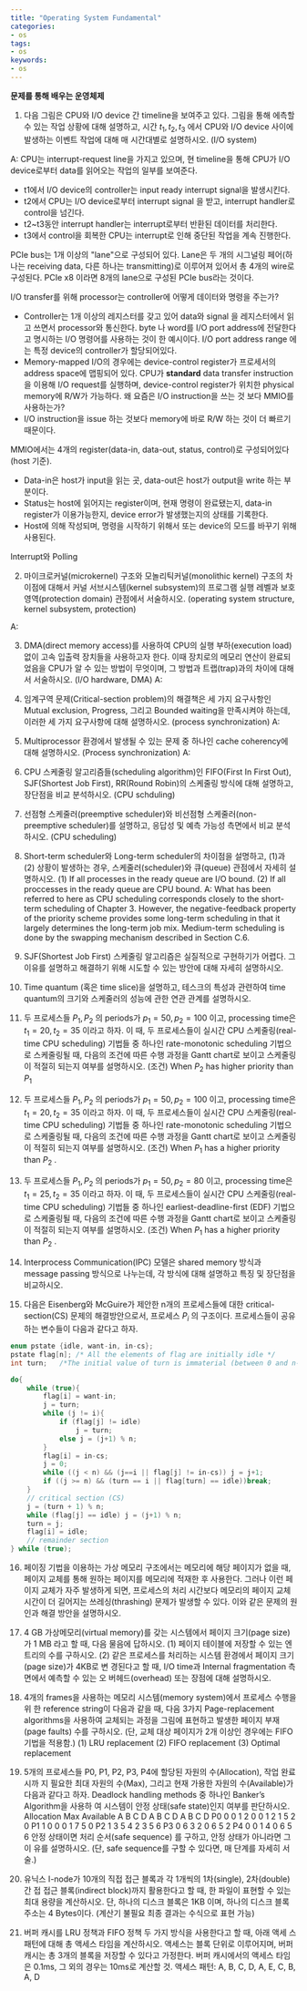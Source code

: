 ```yaml
---
title: "Operating System Fundamental"
categories:
- os
tags:
- os
keywords:
- os
---
```

**문제를 통해 배우는 운영체제**
<!--more-->

1. 다음 그림은 CPU와 I/O device 간 timeline을 보여주고 있다. 그림을 통해 에측할 수 있는 작업 상황에 대해 설명하고, 시간 $t_1, t_2, t_3$ 에서 CPU와 I/O device 사이에 발생하는 이벤트 작업에 대해 매 시간대별로 설명하시오. (I/O system)

A: CPU는 interrupt-request line을 가지고 있으며, 현 timeline을 통해 CPU가 I/O device로부터 data를 읽어오는 작업의 일부를 보여준다.

- t1에서 I/O device의 controller는 input ready interrupt signal을 발생시킨다. 
- t2에서 CPU는 I/O device로부터 interrupt signal 을 받고, interrupt handler로 control을 넘긴다. 
- t2~t3동안 interrupt handler는 interrupt로부터 반환된 데이터를 처리한다. 
- t3에서 control을 회복한 CPU는 interrupt로 인해 중단된 작업을 계속 진행한다.  

PCIe bus는 1개 이상의 "lane"으로 구성되어 있다. Lane은 두 개의 시그널링 페어(하나는 receiving data, 다른 하나는 transmitting)로 이루어져 있어서 총 4개의 wire로 구성된다. PCIe x8 이라면 8개의 lane으로 구성된 PCIe bus라는 것이다. 

I/O transfer를 위해 processor는 controller에 어떻게 데이터와 명령을 주는가?
- Controller는 1개 이상의 레지스터를 갖고 있어 data와 signal 을 레지스터에서 읽고 쓰면서 processor와 통신한다. byte 나 word를 I/O port address에 전달한다고 명시하는 I/O 명령어를 사용하는 것이 한 예시이다. I/O port address range 에는 특정 device의 controller가 할당되어있다. 
- Memory-mapped I/O의 경우에는 device-control register가 프로세서의 address space에 맵핑되어 있다. CPU가 **standard** data transfer instruction을 이용해 I/O request를 실행하며, device-control register가 위치한 physical memory에 R/W가 가능하다. 
왜 요즘은 I/O instruction을 쓰는 것 보다 MMIO를 사용하는가?
- I/O instruction을 issue 하는 것보다 memory에 바로 R/W 하는 것이 더 빠르기 때문이다. 

MMIO에서는 4개의 register(data-in, data-out, status, control)로 구성되어있다(host 기준). 
- Data-in은 host가 input을 읽는 곳, data-out은 host가 output을 write 하는 부분이다. 
- Status는 host에 읽어지는 register이며, 현재 명령이 완료됐는지, data-in register가 이용가능한지, device error가 발생했는지의 상태를 기록한다. 
- Host에 의해 작성되며, 명령을 시작하기 위해서 또는 device의 모드를 바꾸기 위해 사용된다. 

Interrupt와 Polling

2. 마이크로커널(microkernel) 구조와 모놀리틱커널(monolithic kernel) 구조의 차이점에 대해서 커널 서브시스템(kernel subsystem)의 프로그램 실행 레벨과 보호영역(protection domain) 관점에서 서술하시오. (operating system structure, kernel subsystem, protection)

A: 

3. DMA(direct memory access)를 사용하여 CPU의 실행 부하(execution load)없이 고속 입출력 장치들을 사용하고자 한다. 이때 장치로의 메모리 연산이 완료되었음을 CPU가 알 수 있는 방법이 무엇이며, 그 방법과 트랩(trap)과의 차이에 대해서 서술하시오. (I/O hardware, DMA)
A:

4. 임계구역 문제(Critical-section problem)의 해결책은 세 가지 요구사항인 Mutual exclusion, Progress, 그리고 Bounded waiting을 만족시켜야 하는데, 이러한 세 가지 요구사항에 대해 설명하시오. (process synchronization)
A: 

5. Multiprocessor 환경에서 발생될 수 있는 문제 중 하나인 cache coherency에 대해 설명하시오. (Process synchronization)
A: 

6. CPU 스케줄링 알고리즘들(scheduling algorithm)인 FIFO(First In First Out), SJF(Shortest Job First), RR(Round Robin)의 스케줄링 방식에 대해 설명하고, 장단점을 비교 분석하시오. (CPU schduling)

7. 선점형 스케줄러(preemptive scheduler)와 비선점형 스케줄러(non-preemptive scheduler)를 설명하고, 응답성 및 예측 가능성 측면에서 비교 분석하시오. (CPU scheduling)

8. Short-term scheduler와 Long-term scheduler의 차이점을 설명하고, (1)과 (2) 상황이 발생하는 경우, 스케줄러(scheduler)와 큐(queue) 관점에서 자세히 설명하시오. 
(1) If all processes in the ready queue are I/O bound.
(2) If all proccesses in the ready queue are CPU bound. 
A: What has been referred to here as CPU scheduling corresponds closely to the short-term scheduling of Chapter 3. However, the negative-feedback property of the priority scheme provides some long-term scheduling in that it largely determines the long-term job mix. Medium-term scheduling is done by the swapping mechanism described in Section C.6.

9. SJF(Shortest Job First) 스케줄링 알고리즘은 실질적으로 구현하기가 어렵다. 그 이유를 설명하고 해결하기 위해 시도할 수 있는 방안에 대해 자세히 설명하시오. 

10. Time quantum (혹은 time slice)을 설명하고, 테스크의 특성과 관련하여 time quantum의 크기와 스케줄러의 성능에 관한 연관 관계를 설명하시오. 

11. 두 프로세스들 $P_1, P_2$ 의 periods가 $p_1=50, p_2=100$ 이고, processing time은 $t_1=20, t_2=35$ 이라고 하자. 이 때, 두 프로세스들이 실시간 CPU 스케줄링(real-time CPU scheduling) 기법들 중 하나인 rate-monotonic scheduling 기법으로 스케줄링될 때, 다음의 조건에 따른 수행 과정을 Gantt chart로 보이고 스케줄링이 적절히 되는지 여부를 설명하시오.
(조건) When $P_2$ has higher priority than $P_1$

12. 두 프로세스들 $P_1, P_2$ 의 periods가 $p_1=50, p_2=100$ 이고, processing time은 $t_1=20, t_2=35$ 이라고 하자. 이 때, 두 프로세스들이 실시간 CPU 스케줄링(real-time CPU scheduling) 기법들 중 하나인 rate-monotonic scheduling 기법으로 스케줄링될 때, 다음의 조건에 따른 수행 과정을 Gantt chart로 보이고 스케줄링이 적절히 되는지 여부를 설명하시오. 
(조건) When $P_1$ has a higher priority than $P_2$ . 

13. 두 프로세스들 $P_1, P_2$ 의 periods가 $p_1=50, p_2=80$ 이고, processing time은 $t_1=25, t_2=35$ 이라고 하자. 이 때, 두 프로세스들이 실시간 CPU 스케줄링(real-time CPU scheduling) 기법들 중 하나인 earliest-deadline-first (EDF) 기법으로 스케줄링될 때, 다음의 조건에 따른 수행 과정을 Gantt chart로 보이고 스케줄링이 적절히 되는지 여부를 설명하시오. 
(조건) When $P_1$ has a higher priority than $P_2$ . 

14. Interprocess Communication(IPC) 모델은 shared memory 방식과 message passing 방식으로 나누는데, 각 방식에 대해 설명하고 특징 및 장단점을 비교하시오. 

15. 다음은 Eisenberg와 McGuire가 제안한 n개의 프로세스들에 대한 critical-section(CS) 문제의 해결방안으로서, 프로세스 $P_i$ 의 구조이다. 프로세스들이 공유하는 변수들이 다음과 같다고 하자. 

```cpp
enum pstate {idle, want-in, in-cs};
pstate flag[n]; /* All the elements of flag are initially idle */
int turn;   /*The initial value of turn is immaterial (between 0 and n-1) */

do{
    while (true){
        flag[i] = want-in;
        j = turn;
        while (j != i){
            if (flag[j] != idle)
                j = turn;
            else j = (j+1) % n;
        }
        flag[i] = in-cs;
        j = 0;
        while ((j < n) && (j==i || flag[j] != in-cs)) j = j+1;
        if ((j >= n) && (turn == i || flag[turn] == idle))break;
    }
    // critical section (CS)
    j = (turn + 1) % n;
    while (flag[j] == idle) j = (j+1) % n;
    turn = j;
    flag[i] = idle;
    // remainder section
} while (true);
```

16. 페이징 기법을 이용하는 가상 메모리 구조에서는 메모리에 해당 페이지가 없을 때,
페이지 교체를 통해 원하는 페이지를 메모리에 적재한 후 사용한다. 그러나 이런 페
이지 교체가 자주 발생하게 되면, 프로세스의 처리 시간보다 메모리의 페이지 교체
시간이 더 길어지는 쓰레싱(thrashing) 문제가 발생할 수 있다. 이와 같은 문제의 원
인과 해결 방안을 설명하시오.

17. 4 GB 가상메모리(virtual memory)를 갖는 시스템에서 페이지 크기(page size)가 1
MB 라고 할 때, 다음 물음에 답하시오.
(1) 페이지 테이블에 저장할 수 있는 엔트리의 수를 구하시오.
(2) 같은 프로세스를 처리하는 시스템 환경에서 페이지 크기(page size)가 4KB로 변
경된다고 할 때, I/O time과 Internal fragmentation 측면에서 예측할 수 있는 오
버헤드(overhead) 또는 장점에 대해 설명하시오.

18. 4개의 frames을 사용하는 메모리 시스템(memory system)에서 프로세스 수행을 위
한 reference string이 다음과 같을 때, 다음 3가지 Page-replacement algorithms을
사용하여 교체되는 과정을 그림에 표현하고 발생한 페이지 부재(page faults) 수를
구하시오. (단, 교체 대상 페이지가 2개 이상인 경우에는 FIFO 기법을 적용함.)
(1) LRU replacement
(2) FIFO replacement
(3) Optimal replacement

19. 5개의 프로세스들 P0, P1, P2, P3, P4에 할당된 자원의 수(Allocation), 작업 완료시까
지 필요한 최대 자원의 수(Max), 그리고 현재 가용한 자원의 수(Available)가 다음과
같다고 하자. Deadlock handling methods 중 하나인 Banker’s Algorithm을 사용하
여 시스템이 안정 상태(safe state)인지 여부를 판단하시오.
Allocation Max Available
A B C D A B C D A B C D
P0 0 0 1 2 0 0 1 2 1 5 2 0
P1 1 0 0 0 1 7 5 0
P2 1 3 5 4 2 3 5 6
P3 0 6 3 2 0 6 5 2
P4 0 0 1 4 0 6 5 6
안정 상태이면 처리 순서(safe sequence)
를 구하고, 안정 상태가 아니라면 그 이
유를 설명하시오. (단, safe sequence를
구할 수 있다면, 매 단계를 자세히 서술.)

20. 유닉스 I-node가 10개의 직접 접근 블록과 각 1개씩의 1차(single), 2차(double) 간
접 접근 블록(indirect block)까지 활용한다고 할 때, 한 파일이 표현할 수 있는 최대
용량을 계산하시오. 단, 하나의 디스크 블록은 1KB 이며, 하나의 디스크 블록 주소는
4 Bytes이다. (계산기 불필요 최종 결과는 수식으로 표현 가능)

21. 버퍼 캐시를 LRU 정책과 FIFO 정책 두 가지 방식을 사용한다고 할 때, 아래 액세
스 패턴에 대해 총 액세스 타임을 계산하시오. 액세스는 블록 단위로 이루어지며,
버퍼 캐시는 총 3개의 블록을 저장할 수 있다고 가정한다. 버퍼 캐시에서의 액세스
타임은 0.1ms, 그 외의 경우는 10ms로 계산할 것.
액세스 패턴: A, B, C, D, A, E, C, B, A, D